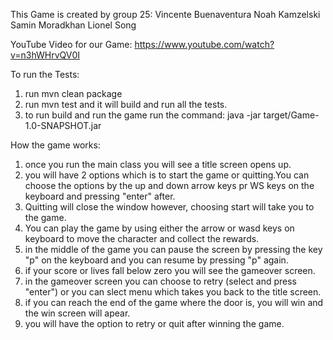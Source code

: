 This Game is created by group 25:
Vincente Buenaventura
Noah Kamzelski
Samin Moradkhan 
Lionel Song

YouTube Video for our Game:
https://www.youtube.com/watch?v=n3hWHrvQV0I

To run the Tests: 
1. run mvn clean package
1. run mvn test and it will build and run all the tests. 
2. to run build and run the game run the command:  java -jar target/Game-1.0-SNAPSHOT.jar



How the game works:
1. once you run the main class you will see a title screen opens up. 
2. you will have 2 options which is to start the game or quitting.You can choose the options by the up and down arrow keys pr WS keys on the keyboard and pressing "enter" after.
3. Quitting will close the window however, choosing start will take you to the game. 
4. You can play the game by using either the arrow or wasd keys on keyboard to move the character and collect the rewards. 
5. in the middle of the game you can pause the screen by pressing the key "p" on the keyboard and you can resume by pressing "p" again.
6. if your score or lives fall below zero you will see the gameover screen.
7. in the gameover screen you can choose to retry (select and press "enter") or you can slect menu which takes you back to the title screen. 
8. if you can reach the end of the game where the door is, you will win and the win screen will apear. 
9. you will have the option to retry or quit after winning the game. 
